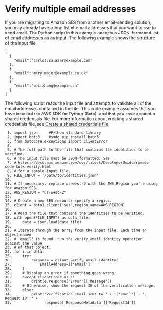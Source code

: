 # Verify multiple email addresses<a name="sample-code-bulk-verify"></a>

If you are migrating to Amazon SES from another email\-sending solution, you may already have a long list of email addresses that you want to use to send email\. The Python script in this example accepts a JSON\-formatted list of email addresses as an input\. The following example shows the structure of the input file:

```
[
  {
    "email":"carlos.salazar@example.com"
  },
  {
    "email":"mary.major@example.co.uk"
  },
  {
    "email":"wei.zhang@example.cn"
  }
]
```

The following script reads the input file and attempts to validate all of the email addresses contained in the file\. This code example assumes that you have installed the AWS SDK for Python \(Boto\), and that you have created a shared credentials file\. For more information about creating a shared credentials file, see [Create a shared credentials file](create-shared-credentials-file.md)\.

```
 1. import json     #Python standard library
 2. import boto3    #sudo pip install boto3
 3. from botocore.exceptions import ClientError
 4. 
 5. # The full path to the file that contains the identities to be verified. 
 6. # The input file must be JSON-formatted. See
 7. # https://docs.aws.amazon.com/ses/latest/DeveloperGuide/sample-code-bulk-verify.html 
 8. # for a sample input file.
 9. FILE_INPUT = '/path/to/identities.json'
10. 
11. # If necessary, replace us-west-2 with the AWS Region you're using for Amazon SES.
12. AWS_REGION = "us-west-2"
13. 
14. # Create a new SES resource specify a region.
15. client = boto3.client('ses',region_name=AWS_REGION)
16. 
17. # Read the file that contains the identities to be verified.
18. with open(FILE_INPUT) as data_file:
19.     data = json.load(data_file)
20. 
21. # Iterate through the array from the input file. Each time an object named
22. # 'email' is found, run the verify_email_identity operation against the value 
23. # of that object.
24. for i in data:
25.     try:
26.         response = client.verify_email_identity(
27.             EmailAddress=i['email']
28.     )
29.     # Display an error if something goes wrong.	
30.     except ClientError as e:
31.         print(e.response['Error']['Message'])
32.     # Otherwise, show the request ID of the verification message.
33.     else:
34.         print('Verification email sent to ' + i['email'] + '. Request ID: ' + 
35.               response['ResponseMetadata']['RequestId'])
```
